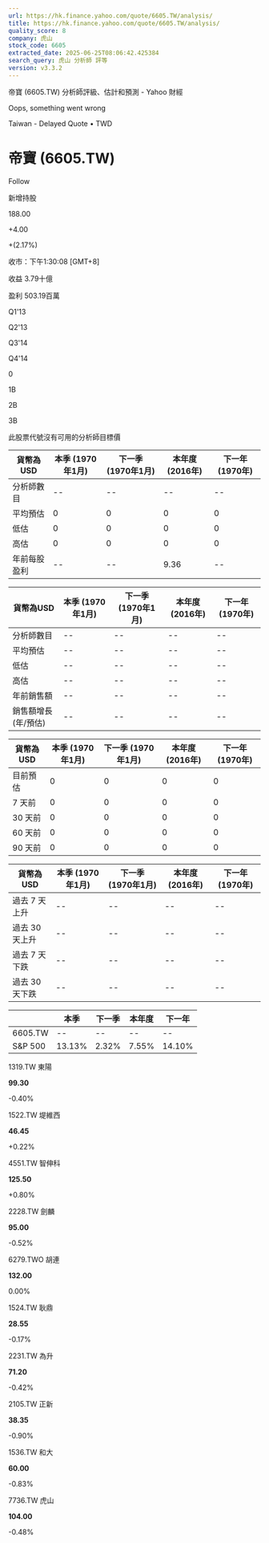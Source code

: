 ```yaml
---
url: https://hk.finance.yahoo.com/quote/6605.TW/analysis/
title: https://hk.finance.yahoo.com/quote/6605.TW/analysis/
quality_score: 8
company: 虎山
stock_code: 6605
extracted_date: 2025-06-25T08:06:42.425384
search_query: 虎山 分析師 評等
version: v3.3.2
---
```


帝寶 (6605.TW) 分析師評級、估計和預測 - Yahoo 財經


Oops, something went wrong

 

Taiwan - Delayed Quote • TWD 

# 帝寶 (6605.TW)

Follow

 

新增持股

188.00

+4.00

+(2.17%)

收市：下午1:30:08 [GMT+8]

收益 3.79十億

盈利 503.19百萬

Q1'13

Q2'13

Q3'14

Q4'14

0

1B

2B

3B

此股票代號沒有可用的分析師目標價

| 貨幣為USD | 本季 (1970年1月) | 下一季 (1970年1月) | 本年度 (2016年) | 下一年 (1970年) |
| --- | --- | --- | --- | --- |
| 分析師數目 | -- | -- | -- | -- |
| 平均預估 | 0 | 0 | 0 | 0 |
| 低估 | 0 | 0 | 0 | 0 |
| 高估 | 0 | 0 | 0 | 0 |
| 年前每股盈利 | -- | -- | 9.36 | -- |

| 貨幣為USD | 本季 (1970年1月) | 下一季 (1970年1月) | 本年度 (2016年) | 下一年 (1970年) |
| --- | --- | --- | --- | --- |
| 分析師數目 | -- | -- | -- | -- |
| 平均預估 | -- | -- | -- | -- |
| 低估 | -- | -- | -- | -- |
| 高估 | -- | -- | -- | -- |
| 年前銷售額 | -- | -- | -- | -- |
| 銷售額增長 (年/預估) | -- | -- | -- | -- |

| 貨幣為USD | 本季 (1970年1月) | 下一季 (1970年1月) | 本年度 (2016年) | 下一年 (1970年) |
| --- | --- | --- | --- | --- |
| 目前預估 | 0 | 0 | 0 | 0 |
| 7 天前 | 0 | 0 | 0 | 0 |
| 30 天前 | 0 | 0 | 0 | 0 |
| 60 天前 | 0 | 0 | 0 | 0 |
| 90 天前 | 0 | 0 | 0 | 0 |

| 貨幣為USD | 本季 (1970年1月) | 下一季 (1970年1月) | 本年度 (2016年) | 下一年 (1970年) |
| --- | --- | --- | --- | --- |
| 過去 7 天上升 | -- | -- | -- | -- |
| 過去 30 天上升 | -- | -- | -- | -- |
| 過去 7 天下跌 | -- | -- | -- | -- |
| 過去 30 天下跌 | -- | -- | -- | -- |

|  | 本季 | 下一季 | 本年度 | 下一年 |
| --- | --- | --- | --- | --- |
| 6605.TW | -- | -- | -- | -- |
| S&P 500 | 13.13% | 2.32% | 7.55% | 14.10% |

1319.TW  東陽

**99.30**

-0.40%

1522.TW  堤維西

**46.45**

+0.22%

4551.TW  智伸科

**125.50**

+0.80%

2228.TW  劍麟

**95.00**

-0.52%

6279.TWO  胡連

**132.00**

0.00%

1524.TW  耿鼎

**28.55**

-0.17%

2231.TW  為升

**71.20**

-0.42%

2105.TW  正新

**38.35**

-0.90%

1536.TW  和大

**60.00**

-0.83%

7736.TW  虎山

**104.00**

-0.48%